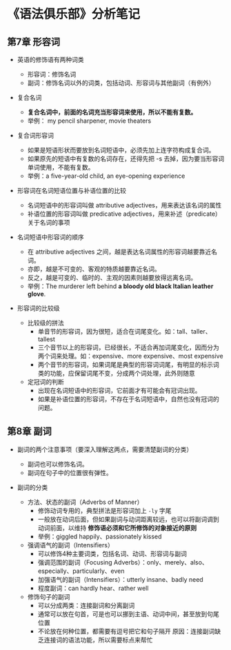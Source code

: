 # 《语法俱乐部》分析笔记

## 第7章 形容词

- 英语的修饰语有两种词类
  - 形容词：修饰名词
  - 副词：修饰名词以外的词类，包括动词、形容词与其他副词（有例外）

- 复合名词
  - **复合名词中，前面的名词充当形容词来使用，所以不能有复数。**
  - 举例： my pencil sharpener, movie theaters

- 复合词形容词
  - 如果是短语形状而要放到名词短语中，必须先加上连字符构成复合词。
  - 如果原先的短语中有复数的名词存在，还得先把 -s 去掉，因为要当形容词单词使用，不能有复数。
  - 举例：a five-year-old child, an eye-opening experience

- 形容词在名词短语位置与补语位置的比较
  - 名词短语中的形容词叫做 attributive adjectives，用来表达该名词的属性
  - 补语位置的形容词叫做 predicative adjectives，用来补述（predicate）关于名词的事项

- 名词短语中形容词的顺序
  - 在 attributive adjectives 之间，越是表达名词属性的形容词越要靠近名词。
  - 亦即，越是不可变的、客观的特质越要靠近名词。
  - 反之，越是可变的、临时的、主观的因素则越要放得远离名词。
  - 举例：The murderer left behind **a bloody old black Italian leather glove**.

- 形容词的比较级
  - 比较级的拼法
    - 单音节的形容词，因为很短，适合在词尾变化。如：tall、taller、tallest
    - 三个音节以上的形容词，已经很长，不适合再加词尾变化，因而分为两个词来处理。如：expensive、more expensive、most expensive
    - 两个音节的形容词，如果词尾是典型的形容词词尾，有明显的标示词类的功能，应保留词尾不变，分成两个词处理，此外则随意
  - 定冠词的判断
    - 出现在名词短语中的形容词，它前面才有可能会有冠词出现。
    - 如果是补语位置的形容词，不存在于名词短语中，自然也没有冠词的问题。

## 第8章 副词

- 副词的两个注意事项（要深入理解这两点，需要清楚副词的分类）
  - 副词也可以修饰名词。
  - 副词在句子中的位置很有弹性。

- 副词的分类
  - 方法、状态的副词（Adverbs of Manner）
    - 修饰动词专用的，典型拼法是形容词加上 `-ly` 字尾
    - 一般放在动词后面，但如果副词与动词距离较远，也可以将副词调到动词前面，以维持
      **修饰语必须和它所修饰的对象接近的原则**
    - 举例：giggled happily、passionately kissed
  - 强调语气的副词（Intensifiers）
    - 可以修饰4种主要词类，包括名词、动词、形容词与副词
    - 强调范围的副词（Focusing Adverbs）：only、merely、also、especially、particularly、even
    - 加强语气的副词（Intensifiers）：utterly insane、badly need
    - 程度副词：can hardly hear、rather well
  - 修饰句子的副词
    - 可以分成两类：连接副词和分离副词
    - 通常可以放在句首，可是也可以挪到主语、动词中间，甚至放到句尾位置
    - 不论放在何种位置，都需要有逗号把它和句子隔开
      原因：连接副词缺乏连接词的语法功能，所以需要标点来帮忙
